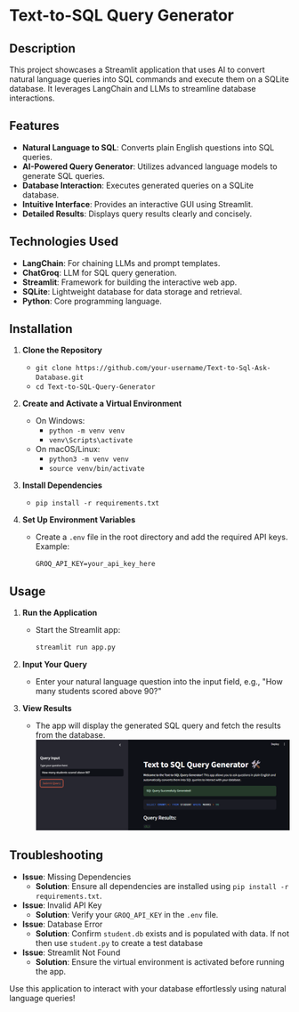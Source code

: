 # Text-to-SQL Query Generator

## Description
This project showcases a Streamlit application that uses AI to convert natural language queries into SQL commands and execute them on a SQLite database. It leverages LangChain and LLMs to streamline database interactions.

## Features
- **Natural Language to SQL**: Converts plain English questions into SQL queries.
- **AI-Powered Query Generator**: Utilizes advanced language models to generate SQL queries.
- **Database Interaction**: Executes generated queries on a SQLite database.
- **Intuitive Interface**: Provides an interactive GUI using Streamlit.
- **Detailed Results**: Displays query results clearly and concisely.

## Technologies Used
- **LangChain**: For chaining LLMs and prompt templates.
- **ChatGroq**: LLM for SQL query generation.
- **Streamlit**: Framework for building the interactive web app.
- **SQLite**: Lightweight database for data storage and retrieval.
- **Python**: Core programming language.

## Installation
1. **Clone the Repository**  
   - `git clone https://github.com/your-username/Text-to-Sql-Ask-Database.git`  
   - `cd Text-to-SQL-Query-Generator`

2. **Create and Activate a Virtual Environment**  
   - On Windows:  
     - `python -m venv venv`  
     - `venv\Scripts\activate`
   - On macOS/Linux:  
     - `python3 -m venv venv`  
     - `source venv/bin/activate`

3. **Install Dependencies**  
   - `pip install -r requirements.txt`

4. **Set Up Environment Variables**  
   - Create a `.env` file in the root directory and add the required API keys. Example:
     ```
     GROQ_API_KEY=your_api_key_here
     ```

## Usage
1. **Run the Application**  
   - Start the Streamlit app:
     ```bash
     streamlit run app.py
     ```

2. **Input Your Query**  
   - Enter your natural language question into the input field, e.g., "How many students scored above 90?"

3. **View Results**  
   - The app will display the generated SQL query and fetch the results from the database.
   ![alt text](https://github.com/sahilbishnoi26/Text-to-Sql-Ask-Database/blob/main/text-to-sql.png)

## Troubleshooting
- **Issue**: Missing Dependencies  
  - **Solution**: Ensure all dependencies are installed using `pip install -r requirements.txt`.
- **Issue**: Invalid API Key  
  - **Solution**: Verify your `GROQ_API_KEY` in the `.env` file.
- **Issue**: Database Error  
  - **Solution**: Confirm `student.db` exists and is populated with data. If not then use `student.py` to create a test database
- **Issue**: Streamlit Not Found  
  - **Solution**: Ensure the virtual environment is activated before running the app.

Use this application to interact with your database effortlessly using natural language queries!
